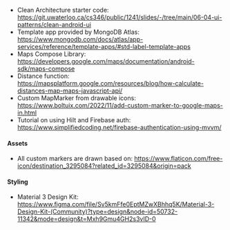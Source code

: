 * Clean Architecture starter code: https://git.uwaterloo.ca/cs346/public/1241/slides/-/tree/main/06-04-ui-patterns/clean-android-ui
* Template app provided by MongoDB Atlas: https://www.mongodb.com/docs/atlas/app-services/reference/template-apps/#std-label-template-apps
* Maps Compose Library: https://developers.google.com/maps/documentation/android-sdk/maps-compose
* Distance function:  https://mapsplatform.google.com/resources/blog/how-calculate-distances-map-maps-javascript-api/
* Custom MapMarker from drawable icons: https://www.boltuix.com/2022/11/add-custom-marker-to-google-maps-in.html
* Tutorial on using Hilt and Firebase auth: https://www.simplifiedcoding.net/firebase-authentication-using-mvvm/

#### Assets
* All custom markers are drawn based on: https://www.flaticon.com/free-icon/destination_3295084?related_id=3295084&origin=pack

#### Styling
* Material 3 Design Kit: https://www.figma.com/file/Sv5kmFfe0EptMZwXBhhq5K/Material-3-Design-Kit-(Community)?type=design&node-id=50732-11342&mode=design&t=Mxh9Gmu4GH2s3vID-0